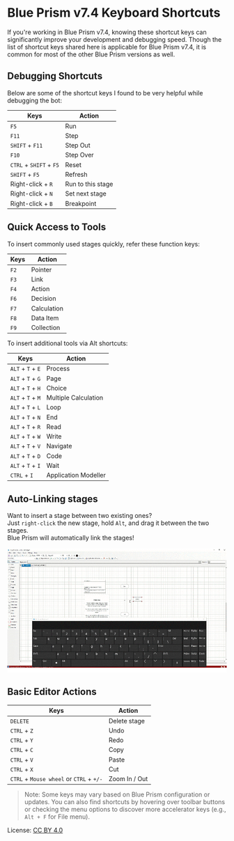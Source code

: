 # Blue Prism v7.4 Keyboard Shortcuts

If you're working in Blue Prism v7.4, knowing these shortcut keys can significantly improve your development and debugging speed. Though the list of shortcut keys shared here is applicable for Blue Prism v7.4, it is common for most of the other Blue Prism versions as well.

## Debugging Shortcuts
Below are some of the shortcut keys I found to be very helpful while debugging the bot:

| Keys |	Action |
|------|---------|
| `F5`	| Run | 
| `F11`	| Step |
| `SHIFT` + `F11`	| Step Out |
| `F10`	| Step Over |
| `CTRL` + `SHIFT` + `F5`	| Reset |
| `SHIFT` + `F5`	| Refresh |
| Right-click + `R`	| Run to this stage |
| Right-click + `N`	| Set next stage |
| Right-click + `B`	| Breakpoint |

## Quick Access to Tools
To insert commonly used stages quickly, refer these function keys:

| Keys | Action |
|------|--------|
| `F2`	| Pointer |
| `F3`	| Link |
| `F4` |	Action |
| `F6` |	Decision |
| `F7`	| Calculation |
| `F8` | Data Item |
| `F9`	| Collection |

To insert additional tools via Alt shortcuts:

| Keys |	Action |
|------|---------|
| `ALT` + `T` + `E`	| Process |
| `ALT` + `T` + `G` |	Page |
| `ALT` + `T` + `H`	| Choice |
| `ALT` + `T` + `M`	| Multiple Calculation |
| `ALT` + `T` + `L`	| Loop |
| `ALT` + `T` + `N`	| End |
| `ALT` + `T` + `R`	| Read |
| `ALT` + `T` + `W` |	Write |
| `ALT` + `T` + `V`	| Navigate |
| `ALT` + `T` + `D`	| Code |
| `ALT` + `T` + `I`	| Wait |
| `CTRL` + `I` |	Application Modeller |

## Auto-Linking stages
Want to insert a stage between two existing ones?<br>
Just `right-click` the new stage, hold `Alt`, and drag it between the two stages.<br>
Blue Prism will automatically link the stages!<br><br>
![Video](https://github.com/vrushalird/Blue-Prism-v7.4-Keyboard-Shortcuts/blob/main/assets/Auto-Linking%20Demo.gif)

## Basic Editor Actions

| Keys |	Action |
|------|---------|
| `DELETE` |	Delete stage |
| `CTRL` + `Z` |	Undo |
| `CTRL` + `Y`	| Redo |
| `CTRL` + `C`	| Copy |
| `CTRL` + `V`	| Paste |
| `CTRL` + `X`	| Cut |
| `CTRL` + `Mouse wheel` or `CTRL` + `+/-`	| Zoom In / Out |


> Note: Some keys may vary based on Blue Prism configuration or updates. You can also find shortcuts by hovering over toolbar buttons or checking the menu options to discover more accelerator keys (e.g., `Alt + F` for File menu).

License: [CC BY 4.0](https://creativecommons.org/licenses/by/4.0/)
